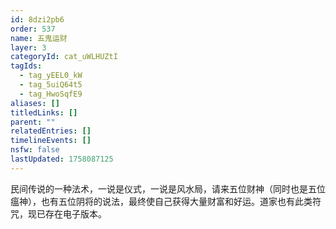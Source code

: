 ```yaml
---
id: 8dzi2pb6
order: 537
name: 五鬼运财
layer: 3
categoryId: cat_uWLHUZtI
tagIds:
  - tag_yEEL0_kW
  - tag_5uiQ64t5
  - tag_HwoSqfE9
aliases: []
titledLinks: []
parent: ""
relatedEntries: []
timelineEvents: []
nsfw: false
lastUpdated: 1758087125
---
```


民间传说的一种法术，一说是仪式，一说是风水局，请来五位财神（同时也是五位瘟神），也有五位阴将的说法，最终使自己获得大量财富和好运。道家也有此类符咒，现已存在电子版本。